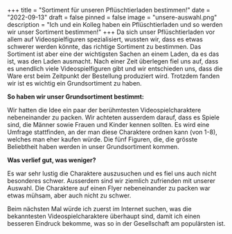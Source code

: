 +++
title = "Sortiment für unseren Pflüschtierladen bestimmen!"
date = "2022-09-13"
draft = false
pinned = false
image = "unsere-auswahl.png"
description = "Ich und ein Kolleg haben ein Pflüschtierladen und so werden wir unser Sortiment bestimmen!"
+++
Da sich unser Pflüschtierladen vor allem auf Videospielfiguren spezialisiert, wussten wir, dass es etwas schwerer werden könnte, das richtige Sortiment zu bestimmen. Das Sortiment ist aber eine der wichtigsten Sachen an einem Laden, da es das ist, was den Laden ausmacht. Nach einer Zeit überlegen fiel uns auf, dass es unendlich viele Videospielfiguren gibt und wir entschieden uns, dass die Ware erst beim Zeitpunkt der Bestellung produziert wird. Trotzdem fanden wir ist es wichtig ein Grundsortiment zu haben. 

**So haben wir unser Grundsortiment bestimmt:**

Wir hatten die Idee ein paar der berühmtesten Videospielcharaktere nebeneinander zu packen. Wir achteten ausserdem darauf, dass es Spiele sind, die Männer sowie Frauen und Kinder kennen sollten. Es wird eine Umfrage stattfinden, an der man diese Charaktere ordnen kann (von 1-8), welches man eher kaufen würde. Die fünf Figuren, die, die grösste Beliebtheit haben werden in unser Grundsortiment kommen.

**Was verlief gut, was weniger?**

Es war sehr lustig die Charaktere auszusuchen und es fiel uns auch nicht besonderes schwer. Ausserdem sind wir ziemlich zufrienden mit unserer Auswahl. Die Charaktere auf einen Flyer nebeneinander zu packen war etwas mühsam, aber auch nicht zu schwer.

Beim nächsten Mal würde ich zuerst im Internet suchen, was die bekanntesten Videospielcharaktere überhaupt sind, damit ich einen besseren Eindruck bekomme, was so in der Gesellschaft am populärsten ist.